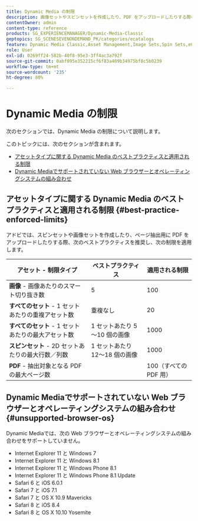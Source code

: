 ```yaml
---
title: Dynamic Media の制限
description: 画像セットやスピンセットを作成したり、PDF をアップロードしたりする際の、ベストプラクティスと適用される制限について説明します。また、Dynamic Mediaでサポートされていない Web ブラウザーとオペレーティングシステムの組み合わせについても説明します。
contentOwner: admin
content-type: reference
products: SG_EXPERIENCEMANAGER/Dynamic-Media-Classic
geptopics: SG_SCENESEVENONDEMAND_PK/categories/ecatalogs
feature: Dynamic Media Classic,Asset Management,Image Sets,Spin Sets,eCatalog
role: User
exl-id: 0269ff24-582b-40f8-95e3-3ff4ac3a792f
source-git-commit: 0abf095e352215cf6f83a409b34975bf8c5b0239
workflow-type: tm+mt
source-wordcount: '235'
ht-degree: 80%

---
```


# Dynamic Media の制限

次のセクションでは、Dynamic Media の制限について説明します。

このトピックには、次のセクションが含まれます。

* [アセットタイプに関する Dynamic Media のベストプラクティスと適用される制限](#best-practice-enforced-limits)
* [Dynamic Mediaでサポートされていない Web ブラウザーとオペレーティングシステムの組み合わせ](#unsupported-browser-os)

## アセットタイプに関する Dynamic Media のベストプラクティスと適用される制限 {#best-practice-enforced-limits}

アドビでは、スピンセットや画像セットを作成したり、ページ抽出用に PDF をアップロードしたりする際、次のベストプラクティスを推奨し、次の制限を適用します。

| アセット - 制限タイプ | ベストプラクティス | 適用される制限 |
| --- | --- | --- |
| **画像** - 画像あたりのスマート切り抜き数 | 5 | 100 |
| **すべてのセット** - 1 セットあたりの重複アセット数 | 重複なし | 20 |
| **すべてのセット** - 1 セットあたりの最大アセット数 | 1 セットあたり 5～10 個の画像 | 1000 |
| **スピンセット** - 2D セットあたりの最大行数／列数 | 1 セットあたり 12～18 個の画像 | 1000 |
| **PDF** - 抽出対象となる PDF の最大ページ数 |  | 100（すべての PDF 用） |

<!-- See also [Dynamic Media limitations](/help/assets/limitations.md). -->

## Dynamic Mediaでサポートされていない Web ブラウザーとオペレーティングシステムの組み合わせ {#unsupported-browser-os}

Dynamic Mediaでは、次の Web ブラウザーとオペレーティングシステムの組み合わせをサポートしていません。

* Internet Explorer 11 と Windows 7
* Internet Explorer 11 と Windows 8.1
* Internet Explorer 11 と Windows Phone 8.1
* Internet Explorer 11 と Windows Phone 8.1 Update
* Safari 6 と iOS 6.0.1
* Safari 7 と iOS 7.1
* Safari 7 と OS X 10.9 Mavericks
* Safari 8 と iOS 8.4
* Safari 8 と OS X 10.10 Yosemite

<!-- ## End of support for TLS 1.0 and 1.1 {#tls}

CQDOC-19433 (original ticket)
and CQDOC-19792 (removed as per this ticket December 5, 2022)

Effective September 30, 2022, Adobe Dynamic Media will end support for the following:

* TLS (Transport Layer Security) 1.0 and 1.1
* The following weak ciphers in TLS 1.2:
  * `TLS_ECDHE_RSA_WITH_AES_256_CBC_SHA384`
  * `TLS_ECDHE_RSA_WITH_AES_256_CBC_SHA`
  * `TLS_RSA_WITH_AES_256_GCM_SHA384`
  * `TLS_RSA_WITH_AES_256_CBC_SHA256`
  * `TLS_RSA_WITH_AES_256_CBC_SHA`
  * `TLS_ECDHE_RSA_WITH_AES_128_CBC_SHA256`
  * `TLS_ECDHE_RSA_WITH_AES_128_CBC_SHA`
  * `TLS_RSA_WITH_AES_128_GCM_SHA256`
  * `TLS_RSA_WITH_AES_128_CBC_SHA256`
  * `TLS_RSA_WITH_AES_128_CBC_SHA`
  * `TLS_RSA_WITH_CAMELLIA_256_CBC_SHA`
  * `TLS_RSA_WITH_CAMELLIA_128_CBC_SHA`
  * `TLS_ECDHE_RSA_WITH_3DES_EDE_CBC_SHA`
  * `TLS_RSA_WITH_SDES_EDE_CBC_SHA` -->
